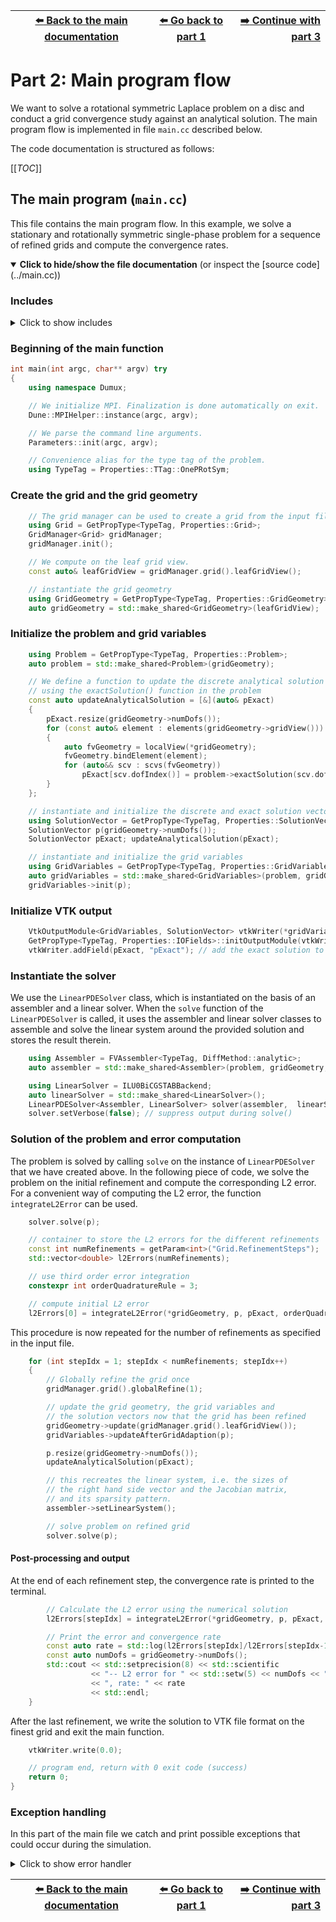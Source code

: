 <!-- Important: This file has been automatically generated by generate_example_docs.py. Do not edit this file directly! -->


| [:arrow_left: Back to the main documentation](../README.md) | [:arrow_left: Go back to part 1](problem.md) | [:arrow_right: Continue with part 3](paraview.md) |
|---|---|---:|

# Part 2: Main program flow

We want to solve a rotational symmetric Laplace problem on a disc and
conduct a grid convergence study against an analytical solution.
The main program flow is implemented in file `main.cc` described below.

The code documentation is structured as follows:

[[_TOC_]]


## The main program (`main.cc`)
This file contains the main program flow. In this example, we solve a stationary
and rotationally symmetric single-phase problem for a sequence of refined grids
and compute the convergence rates.

<details open>
<summary><b>Click to hide/show the file documentation</b> (or inspect the [source code](../main.cc))</summary>

### Includes
<details><summary> Click to show includes</summary>

```cpp
#include <config.h>

#include <iostream>
#include <dune/common/parallel/mpihelper.hh>

#include <dumux/common/properties.hh> // for GetPropType
#include <dumux/common/parameters.hh> // for getParam
#include <dumux/common/integrate.hh>  // for integrateL2Error

#include <dumux/linear/seqsolverbackend.hh> // for ILU0BiCGSTABBackend
#include <dumux/linear/pdesolver.hh>        // for LinearPDESolver
#include <dumux/assembly/fvassembler.hh>
#include <dumux/assembly/diffmethod.hh>

#include <dumux/io/vtkoutputmodule.hh>
#include <dumux/io/grid/gridmanager_yasp.hh>

#include "properties.hh"
```

</details>

### Beginning of the main function

```cpp
int main(int argc, char** argv) try
{
    using namespace Dumux;

    // We initialize MPI. Finalization is done automatically on exit.
    Dune::MPIHelper::instance(argc, argv);

    // We parse the command line arguments.
    Parameters::init(argc, argv);

    // Convenience alias for the type tag of the problem.
    using TypeTag = Properties::TTag::OnePRotSym;
```

### Create the grid and the grid geometry

```cpp
    // The grid manager can be used to create a grid from the input file
    using Grid = GetPropType<TypeTag, Properties::Grid>;
    GridManager<Grid> gridManager;
    gridManager.init();

    // We compute on the leaf grid view.
    const auto& leafGridView = gridManager.grid().leafGridView();

    // instantiate the grid geometry
    using GridGeometry = GetPropType<TypeTag, Properties::GridGeometry>;
    auto gridGeometry = std::make_shared<GridGeometry>(leafGridView);
```

### Initialize the problem and grid variables

```cpp
    using Problem = GetPropType<TypeTag, Properties::Problem>;
    auto problem = std::make_shared<Problem>(gridGeometry);

    // We define a function to update the discrete analytical solution vector
    // using the exactSolution() function in the problem
    const auto updateAnalyticalSolution = [&](auto& pExact)
    {
        pExact.resize(gridGeometry->numDofs());
        for (const auto& element : elements(gridGeometry->gridView()))
        {
            auto fvGeometry = localView(*gridGeometry);
            fvGeometry.bindElement(element);
            for (auto&& scv : scvs(fvGeometry))
                pExact[scv.dofIndex()] = problem->exactSolution(scv.dofPosition());
        }
    };

    // instantiate and initialize the discrete and exact solution vectors
    using SolutionVector = GetPropType<TypeTag, Properties::SolutionVector>;
    SolutionVector p(gridGeometry->numDofs());
    SolutionVector pExact; updateAnalyticalSolution(pExact);

    // instantiate and initialize the grid variables
    using GridVariables = GetPropType<TypeTag, Properties::GridVariables>;
    auto gridVariables = std::make_shared<GridVariables>(problem, gridGeometry);
    gridVariables->init(p);
```

### Initialize VTK output

```cpp
    VtkOutputModule<GridVariables, SolutionVector> vtkWriter(*gridVariables, p, problem->name());
    GetPropType<TypeTag, Properties::IOFields>::initOutputModule(vtkWriter);
    vtkWriter.addField(pExact, "pExact"); // add the exact solution to the output fields
```

### Instantiate the solver
We use the `LinearPDESolver` class, which is instantiated on the basis
of an assembler and a linear solver. When the `solve` function of the
`LinearPDESolver` is called, it uses the assembler and linear
solver classes to assemble and solve the linear system around the provided
solution and stores the result therein.

```cpp
    using Assembler = FVAssembler<TypeTag, DiffMethod::analytic>;
    auto assembler = std::make_shared<Assembler>(problem, gridGeometry, gridVariables);

    using LinearSolver = ILU0BiCGSTABBackend;
    auto linearSolver = std::make_shared<LinearSolver>();
    LinearPDESolver<Assembler, LinearSolver> solver(assembler,  linearSolver);
    solver.setVerbose(false); // suppress output during solve()
```

### Solution of the problem and error computation
The problem is solved by calling `solve` on the instance of `LinearPDESolver`
that we have created above. In the following piece of code, we solve the
problem on the initial refinement and compute the corresponding L2 error.
For a convenient way of computing the L2 error, the function `integrateL2Error`
can be used.

```cpp
    solver.solve(p);

    // container to store the L2 errors for the different refinements
    const int numRefinements = getParam<int>("Grid.RefinementSteps");
    std::vector<double> l2Errors(numRefinements);

    // use third order error integration
    constexpr int orderQuadratureRule = 3;

    // compute initial L2 error
    l2Errors[0] = integrateL2Error(*gridGeometry, p, pExact, orderQuadratureRule);
```

This procedure is now repeated for the number of refinements as specified
in the input file.

```cpp
    for (int stepIdx = 1; stepIdx < numRefinements; stepIdx++)
    {
        // Globally refine the grid once
        gridManager.grid().globalRefine(1);

        // update the grid geometry, the grid variables and
        // the solution vectors now that the grid has been refined
        gridGeometry->update(gridManager.grid().leafGridView());
        gridVariables->updateAfterGridAdaption(p);

        p.resize(gridGeometry->numDofs());
        updateAnalyticalSolution(pExact);

        // this recreates the linear system, i.e. the sizes of
        // the right hand side vector and the Jacobian matrix,
        // and its sparsity pattern.
        assembler->setLinearSystem();

        // solve problem on refined grid
        solver.solve(p);
```

#### Post-processing and output
At the end of each refinement step, the convergence
rate is printed to the terminal.

```cpp
        // Calculate the L2 error using the numerical solution
        l2Errors[stepIdx] = integrateL2Error(*gridGeometry, p, pExact, orderQuadratureRule);

        // Print the error and convergence rate
        const auto rate = std::log(l2Errors[stepIdx]/l2Errors[stepIdx-1])/std::log(0.5);
        const auto numDofs = gridGeometry->numDofs();
        std::cout << std::setprecision(8) << std::scientific
                  << "-- L2 error for " << std::setw(5) << numDofs << " dofs: " << l2Errors[stepIdx]
                  << ", rate: " << rate
                  << std::endl;
    }
```

After the last refinement, we write the solution to VTK file format on the
finest grid and exit the main function.

```cpp
    vtkWriter.write(0.0);

    // program end, return with 0 exit code (success)
    return 0;
}
```

### Exception handling
In this part of the main file we catch and print possible exceptions that could
occur during the simulation.
<details><summary> Click to show error handler</summary>

```cpp

catch (const Dumux::ParameterException &e)
{
    std::cerr << std::endl << e << " ---> Abort!" << std::endl;
    return 1;
}
catch (const Dune::DGFException & e)
{
    std::cerr << "DGF exception thrown (" << e <<
                 "). Most likely, the DGF file name is wrong "
                 "or the DGF file is corrupted, "
                 "e.g. missing hash at end of file or wrong number (dimensions) of entries."
                 << " ---> Abort!" << std::endl;
    return 2;
}
catch (const Dune::Exception &e)
{
    std::cerr << "Dune reported error: " << e << " ---> Abort!" << std::endl;
    return 3;
}
```

</details>

</details>


| [:arrow_left: Back to the main documentation](../README.md) | [:arrow_left: Go back to part 1](problem.md) | [:arrow_right: Continue with part 3](paraview.md) |
|---|---|---:|

